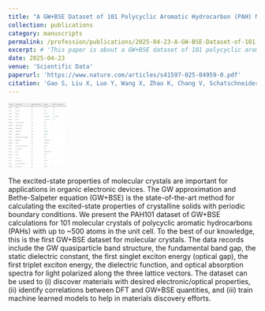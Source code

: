 ```yaml
---
title: "A GW+BSE Dataset of 101 Polycyclic Aromatic Hydrocarbon (PAH) Molecular Crystals"
collection: publications
category: manuscripts
permalink: /profession/publications/2025-04-23-A-GW-BSE-Dataset-of-101-Polycyclic-Aromatic-Hydrocarbon-PAH-Molecular-Crystals
excerpt: # 'This paper is about a GW+BSE dataset of 101 polycyclic aromatic hydrocarbon (PAH) molecular crystals.'
date: 2025-04-23
venue: 'Scientific Data'
paperurl: 'https://www.nature.com/articles/s41597-025-04959-0.pdf'
citation: 'Gao S, Liu X, Luo Y, Wang X, Zhao K, Chang V, Schatschneider B, Marom N. PAH101: AGW+ BSE Dataset of 101 Polycyclic Aromatic Hydrocarbon (PAH) Molecular Crystals. Scientific Data. 2025 Apr 23;12(1):679.'
---
```


<img src="/images/PAH101Nature25.jpg" alt="PAH101 Dataset Overview" style="height: 100pt;">

The excited-state properties of molecular crystals are important for applications in organic electronic devices. The GW approximation and Bethe-Salpeter equation (GW+BSE) is the state-of-the-art method for calculating the excited-state properties of crystalline solids with periodic boundary conditions. We present the PAH101 dataset of GW+BSE calculations for 101 molecular crystals of polycyclic aromatic hydrocarbons (PAHs) with up to  ~500 atoms in the unit cell. To the best of our knowledge, this is the first GW+BSE dataset for molecular crystals. The data records include the GW quasiparticle band structure, the fundamental band gap, the static dielectric constant, the first singlet exciton energy (optical gap), the first triplet exciton energy, the dielectric function, and optical absorption spectra for light polarized along the three lattice vectors. The dataset can be used to (i) discover materials with desired electronic/optical properties, (ii) identify correlations between DFT and GW+BSE quantities, and (iii) train machine learned models to help in materials discovery efforts.